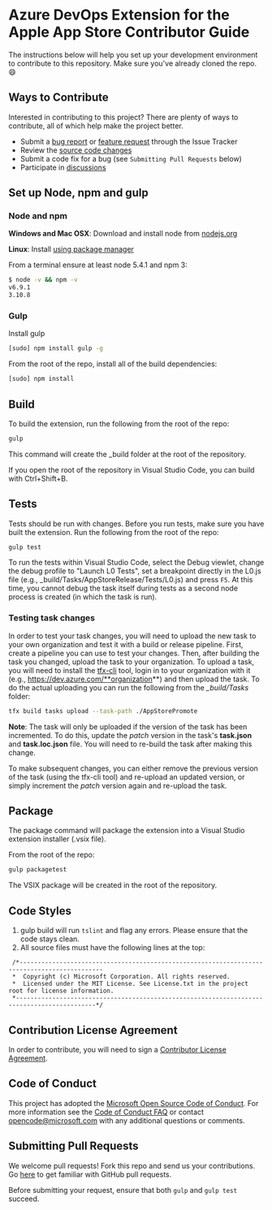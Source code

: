 # Azure DevOps Extension for the Apple App Store Contributor Guide
The instructions below will help you set up your development environment to contribute to this repository.
Make sure you've already cloned the repo.  :smile:

## Ways to Contribute
Interested in contributing to this project? There are plenty of ways to contribute, all of which help make the project better.
* Submit a [bug report](https://github.com/Microsoft/app-store-vsts-extension/issues/new) or [feature request](https://github.com/Microsoft/app-store-vsts-extension/issues/new) through the Issue Tracker
* Review the [source code changes](https://github.com/Microsoft/app-store-vsts-extension/pulls)
* Submit a code fix for a bug (see `Submitting Pull Requests` below)
* Participate in [discussions](https://github.com/Microsoft/app-store-vsts-extension/issues)

## Set up Node, npm and gulp

### Node and npm
**Windows and Mac OSX**: Download and install node from [nodejs.org](http://nodejs.org/)

**Linux**: Install [using package manager](https://nodejs.org/en/download/package-manager/)

From a terminal ensure at least node 5.4.1 and npm 3:
```bash
$ node -v && npm -v
v6.9.1
3.10.8
```

### Gulp
Install gulp
```bash
[sudo] npm install gulp -g
```
From the root of the repo, install all of the build dependencies:
```bash
[sudo] npm install
```

## Build
To build the extension, run the following from the root of the repo:

```bash
gulp
```
This command will create the _build folder at the root of the repository.

If you open the root of the repository in Visual Studio Code, you can build with Ctrl+Shift+B.

## Tests
Tests should be run with changes.  Before you run tests, make sure you have built the extension.  Run the following from the root of the repo:

```bash
gulp test
```
To run the tests within Visual Studio Code, select the Debug viewlet, change the debug profile to "Launch L0 Tests", set a breakpoint directly in the
L0.js file (e.g., _build/Tasks/AppStoreRelease/Tests/L0.js) and press `F5`.  At this time, you cannot debug the task itself during tests as a second
node process is created (in which the task is run).

### Testing task changes
In order to test your task changes, you will need to upload the new task to your own organization and test it with a build or release pipeline.  First, create a pipeline 
you can use to test your changes.  Then, after building the task you changed, upload the task to your organization.  To upload a task, you will need to install the
[tfx-cli](https://www.npmjs.com/package/tfx-cli) tool, login in to your organization with it (e.g., https://dev.azure.com/**organization**) and then upload
the task.  To do the actual uploading you can run the following from the *_build/Tasks* folder:
```bash
tfx build tasks upload --task-path ./AppStorePromote
```
**Note**: The task will only be uploaded if the version of the task has been incremented.  To do this, update the *patch* version in the task's **task.json** and **task.loc.json** file.  You will
need to re-build the task after making this change.

To make subsequent changes, you can either remove the previous version of the task (using the tfx-cli tool) and re-upload an updated version, or simply increment the *patch* version again and re-upload the task.


## Package
The package command will package the extension into a Visual Studio extension installer (.vsix file).

From the root of the repo:
```bash
gulp packagetest
```
The VSIX package will be created in the root of the repository.

## Code Styles
1. gulp build will run `tslint` and flag any errors.  Please ensure that the code stays clean.
2. All source files must have the following lines at the top:
```
 /*---------------------------------------------------------------------------------------------
 *  Copyright (c) Microsoft Corporation. All rights reserved.
 *  Licensed under the MIT License. See License.txt in the project root for license information.
 *--------------------------------------------------------------------------------------------*/
```

## Contribution License Agreement
In order to contribute, you will need to sign a [Contributor License Agreement](https://cla.microsoft.com/).

## Code of Conduct
This project has adopted the [Microsoft Open Source Code of Conduct](https://opensource.microsoft.com/codeofconduct/). For more information see the [Code of Conduct FAQ](https://opensource.microsoft.com/codeofconduct/faq/) or contact [opencode@microsoft.com](mailto:opencode@microsoft.com) with any additional questions or comments.

## Submitting Pull Requests
We welcome pull requests!  Fork this repo and send us your contributions.  Go [here](https://help.github.com/articles/using-pull-requests/) to get familiar with GitHub pull requests.

Before submitting your request, ensure that both `gulp` and `gulp test` succeed.
